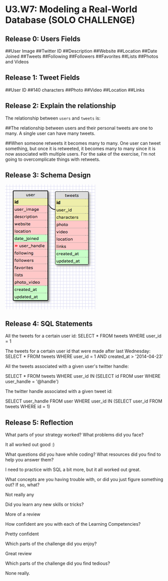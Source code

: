 # U3.W7: Modeling a Real-World Database (SOLO CHALLENGE)

## Release 0: Users Fields
<!-- Identify the fields Twitter collects data for -->
##User Image
##Twitter ID
##Description
##Website
##Location
##Date Joined
##Tweets
##Following
##Followers
##Favorites
##Lists
##Photos and Videos

## Release 1: Tweet Fields
<!-- Identify the fields Twitter uses to represent/display a tweet. What are you required or allowed to enter? -->
##User ID
##140 characters
##Photo
##Video
##Location
##Links

## Release 2: Explain the relationship
The relationship between `users` and `tweets` is: 
<!-- because... -->

##The relationship between users and their personal tweets are one to many. A single user can have many tweets.

##When someone retweets it becomes many to many. One user can tweet something, but once it is retweeted, it becomes many to many since it is now associated with multiple users. For the sake of the exercise, I'm not going to overcomplicate things with retweets.

## Release 3: Schema Design
<!-- Include your image (inline) of your schema -->
![my schema](https://github.com/ClarkGH/phase_0_unit_3/blob/master/week_7/images/SQL_solo.jpg?raw=true)

## Release 4: SQL Statements
<!-- Include your SQL Statements. How can you make markdown files show blocks of code? -->

All the tweets for a certain user id: SELECT * FROM tweets WHERE user_id = 1

The tweets for a certain user id that were made after last Wednesday: SELECT * FROM tweets WHERE user_id = 1 AND created_at > '2014-04-23'


All the tweets associated with a given user's twitter handle:

SELECT * FROM tweets WHERE user_id IN (SELECT id FROM user WHERE user_handle = '@handle')

The twitter handle associated with a given tweet id:

SELECT user_handle FROM user WHERE user_id IN (SELECT user_id FROM tweets WHERE id = 1)

## Release 5: Reflection
<!-- Be sure to add your reflection here!!! -->
What parts of your strategy worked? What problems did you face?

It all worked out good :)

What questions did you have while coding? What resources did you find to help you answer them?

I need to practice with SQL a bit more, but it all worked out great.

What concepts are you having trouble with, or did you just figure something out? If so, what?

Not really any

Did you learn any new skills or tricks?

More of a review

How confident are you with each of the Learning Competencies?

Pretty confident

Which parts of the challenge did you enjoy?

Great review

Which parts of the challenge did you find tedious?

None really.